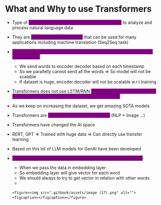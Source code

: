# What and Why to use Transformers

* Type of <mark style="color:purple;background-color:purple;">**DL model that uses self attention mechanism**</mark> to analyze and process natural language data
* They are <mark style="color:purple;background-color:purple;">**encoder decoder models**</mark> that can be used for many applications including machine translation (Seq2Seq task)
* <mark style="color:purple;background-color:purple;">**Problem with attention mechanism: Cannot send words parallely, so no scalability**</mark>
  * We send words to encoder decoder based on each timestamp
  * So we parallelly cannot send all the words ⇒ So model will not be scalable
  * If dataset is huge, encoder decoder will not be scalable w.r.t training
* Transformers does not use LSTM/RNN <mark style="color:purple;background-color:purple;">**they use self attention modules ⇒ All the words will be parallelly sent for processing**</mark>
* As we keep on increasing the dataset, we get amazing SOTA models
* Transformers are <mark style="color:purple;background-color:purple;">**also used in multi modal tasks**</mark> (NLP + Image ...)
* Transformers have changed the AI space&#x20;
* BERT, GPT ⇒ Trained with huge data ⇒ Can directly use transfer learning
* Based on this lot of LLM models for GenAI have been developed
* <mark style="color:purple;background-color:purple;">**Contextual Embeddings: get vector in relation with other words**</mark>
  * &#x20;When we pass the data in embedding layer
  * So embedding layer will give vector for each word
  * We should always to try to get vector in relation with other words
  *

      <figure><img src=".gitbook/assets/image (17).png" alt=""><figcaption></figcaption></figure>
